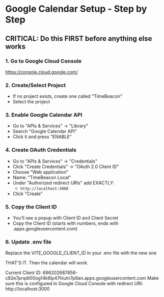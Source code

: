 # Google Calendar Setup - Step by Step

## CRITICAL: Do this FIRST before anything else works

### 1. Go to Google Cloud Console
https://console.cloud.google.com/

### 2. Create/Select Project
- If no project exists, create one called "TimeBeacon"
- Select the project

### 3. Enable Google Calendar API
- Go to "APIs & Services" → "Library"
- Search "Google Calendar API"  
- Click it and press "ENABLE"

### 4. Create OAuth Credentials
- Go to "APIs & Services" → "Credentials"
- Click "Create Credentials" → "OAuth 2.0 Client ID"
- Choose "Web application"
- Name: "TimeBeacon Local"
- Under "Authorized redirect URIs" add EXACTLY:
  - `http://localhost:3000`
- Click "Create"

### 5. Copy the Client ID
- You'll see a popup with Client ID and Client Secret
- Copy the Client ID (starts with numbers, ends with .apps.googleusercontent.com)

### 6. Update .env file
Replace the VITE_GOOGLE_CLIENT_ID in your .env file with the new one

THAT'S IT. Then the calendar will work.

Current Client ID: 696202687856-c82e7prqdt00og14k6lp47hiutn7p9an.apps.googleusercontent.com
Make sure this is configured in Google Cloud Console with redirect URI: http://localhost:3000